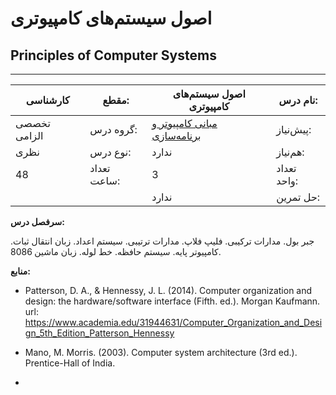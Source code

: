 # اصول سیستم‌های کامپیوتری
## Principles of Computer Systems
_______________________________________________________________________________
| کارشناسی     | مقطع:       | اصول سیستم‌های کامپیوتری                                                        | نام درس:    |
| ------------ | ----------- | ------------------------------------------------------------------------------- | ----------- |
| تخصصی الزامی | گروه درس:   | [مبانی کامپیوتر و برنامه‌سازی](../base/Fundamentals-of-Computer-Programming.md) | پیش‌نیاز:   |
| نظری         | نوع درس:    | ندارد                                                                           | هم‌نیاز:    |
| 48           | تعداد ساعت: | 3                                                                               | تعداد واحد: |
|              |             |  ندارد                                                                          | حل تمرین:   |

**سرفصل درس:**

جبر بول. مدارات ترکیبی. فلیپ فلاپ. مدارات ترتیبی. سیستم اعداد. زبان انتقال ثبات. کامپیوتر پایه. سیستم حافظه. خط لوله. زبان ماشین 8086.

**منابع:**


- Patterson, D. A., & Hennessy, J. L. (2014). Computer organization and design: the hardware/software interface (Fifth. ed.). Morgan Kaufmann.  url: <https://www.academia.edu/31944631/Computer_Organization_and_Design_5th_Edition_Patterson_Hennessy>

- Mano, M. Morris. (2003). Computer system architecture (3rd ed.). Prentice-Hall of India.


- 
